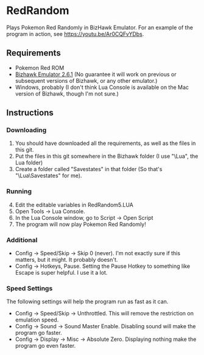 # RedRandom
Plays Pokemon Red Randomly in BizHawk Emulator. For an example of the program in action, see https://youtu.be/Ar0CQFvYDbs.

## Requirements
- Pokemon Red ROM
- [Bizhawk Emulator 2.6.1](https://github.com/TASVideos/BizHawk/releases/) (No guarantee it will work on previous or subsequent versions of Bizhawk, or any other emulator.)
- Windows, probably (I don't think Lua Console is available on the Mac version of Bizhawk, though I'm not sure.)

## Instructions
### Downloading
1. You should have downloaded all the requirements, as well as the files in this git.
2. Put the files in this git somewhere in the Bizhawk folder (I use "\Lua", the Lua folder)
3. Create a folder called "Savestates" in that folder (So that's "\Lua\Savestates" for me).
### Running
4. Edit the editable variables in RedRandom5.LUA
5. Open Tools -> Lua Console.
6. In the Lua Console window, go to Script -> Open Script
7. The program will now play Pokemon Red Randomly!
### Additional
- Config -> Speed/Skip -> Skip 0 (never). I'm not exactly sure if this matters, but it might. It probably doesn't.
- Config -> Hotkeys, Pause. Setting the Pause Hotkey to something like Escape is super helpful. I use it a lot.
### Speed Settings
The following settings will help the program run as fast as it can.
- Config -> Speed/Skip -> Unthrottled. This will remove the restriction on emulation speed.
- Config -> Sound -> Sound Master Enable. Disabling sound will make the program go faster.
- Config -> Display -> Misc -> Absolute Zero. Displaying nothing make the program go even faster.
